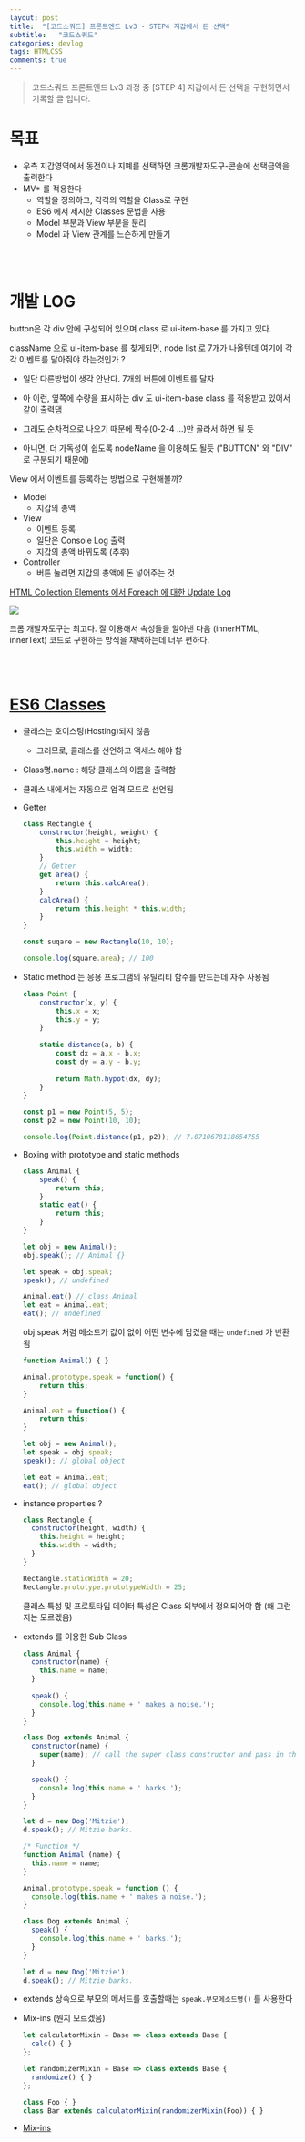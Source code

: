```yaml
---
layout: post
title:  "[코드스쿼드] 프론트엔드 Lv3 - STEP4 지갑에서 돈 선택"
subtitle:   "코드스쿼드"
categories: devlog
tags: HTMLCSS
comments: true
---
```


> 코드스쿼드 프론트엔드 Lv3 과정 중 [STEP 4] 지갑에서 돈 선택을 구현하면서 기록할 글 입니다.

# 목표

- 우측 지갑영역에서 동전이나 지폐를 선택하면 크롬개발자도구-콘솔에 선택금액을 출력한다
- MV* 를 적용한다
  - 역할을 정의하고, 각각의 역할을 Class로 구현
  - ES6 에서 제시한 Classes 문법을 사용
  - Model 부분과 View 부분을 분리
  - Model 과 View 관계를 느슨하게 만들기

<br/>

<br/>

# 개발 LOG

button은 각 div 안에 구성되어 있으며 class 로 ui-item-base 를 가지고 있다.

className 으로 ui-item-base 를 찾게되면, node list 로 7개가 나올텐데 여기에 각각 이벤트를 달아줘야 하는것인가 ?

- 일단 다른방법이 생각 안난다. 7개의 버튼에 이벤트를 달자

- 아 이런, 옆쪽에 수량을 표시하는 div 도 ui-item-base class 를 적용받고 있어서 같이 출력댐
- 그래도 순차적으로 나오기 때문에 짝수(0-2-4 ...)만 골라서 하면 될 듯
- 아니면, 더 가독성이 쉽도록 nodeName 을 이용해도 될듯 ("BUTTON" 와 "DIV" 로 구분되기 때문에)

View 에서 이벤트를 등록하는 방법으로 구현해볼까?

- Model
  - 지갑의 총액
- View
  - 이벤트 등록
  - 일단은 Console Log 출력
  - 지갑의 총액 바뀌도록 (추후)
- Controller
  - 버튼 눌리면 지갑의 총액에 돈 넣어주는 것

[HTML Collection Elements 에서 Foreach 에 대한 Update Log](https://stackoverflow.com/questions/22754315/for-loop-for-htmlcollection-elements)

![](https://i.imgur.com/pEBWzs9.png)

크롬 개발자도구는 최고다. 잘 이용해서 속성들을 알아낸 다음 (innerHTML, innerText) 코드로 구현하는 방식을 채택하는데 너무 편하다.

<br/>

<br/>

# [ES6 Classes](https://developer.mozilla.org/en-US/docs/Web/JavaScript/Reference/Classes)

- 클래스는 호이스팅(Hosting)되지 않음

  - 그러므로, 클래스를 선언하고 액세스 해야 함

- Class명.name : 해당 클래스의 이름을 출력함

- 클래스 내에서는 자동으로 엄격 모드로 선언됨

- Getter

  ```javascript
  class Rectangle {
      constructor(height, weight) {
          this.height = height;
          this.width = width;
      }
      // Getter
      get area() {
          return this.calcArea();
      }
      calcArea() {
          return this.height * this.width;
      }
  }
  
  const suqare = new Rectangle(10, 10);
  
  console.log(square.area); // 100
  ```

- Static method 는 응용 프로그램의 유틸리티 함수를 만드는데 자주 사용됨

  ```javascript
  class Point {
      constructor(x, y) {
          this.x = x;
          this.y = y;
      }
      
      static distance(a, b) {
          const dx = a.x - b.x;
          const dy = a.y - b.y;
          
          return Math.hypot(dx, dy);
      }
  }
  
  const p1 = new Point(5, 5);
  const p2 = new Point(10, 10);
  
  console.log(Point.distance(p1, p2)); // 7.0710678118654755
  ```

- Boxing with prototype and static methods

  ```javascript
  class Animal {
      speak() {
          return this;
      }
      static eat() {
          return this;
      }
  }
  
  let obj = new Animal();
  obj.speak(); // Animal {}
  
  let speak = obj.speak;
  speak(); // undefined
  
  Animal.eat() // class Animal
  let eat = Animal.eat;
  eat(); // undefined
  ```

  obj.speak 처럼 메소드가 값이 없이 어떤 변수에 담겼을 때는 `undefined` 가 반환됨

  ```javascript
  function Animal() { }
  
  Animal.prototype.speak = function() {
      return this;
  }
  
  Animal.eat = function() {
      return this;
  }
  
  let obj = new Animal();
  let speak = obj.speak;
  speak(); // global object
  
  let eat = Animal.eat;
  eat(); // global object
  ```

- instance properties ?

  ```javascript
  class Rectangle {
    constructor(height, width) {    
      this.height = height;
      this.width = width;
    }
  }
  ```

  ```javascript
  Rectangle.staticWidth = 20;
  Rectangle.prototype.prototypeWidth = 25;
  ```

  클래스 특성 및 프로토타입 데이터 특성은 Class 외부에서 정의되어야 함 (왜 그런지는 모르겠음)

- extends 를 이용한 Sub Class

  ```javascript
  class Animal { 
    constructor(name) {
      this.name = name;
    }
    
    speak() {
      console.log(this.name + ' makes a noise.');
    }
  }
  
  class Dog extends Animal {
    constructor(name) {
      super(name); // call the super class constructor and pass in the name parameter
    }
  
    speak() {
      console.log(this.name + ' barks.');
    }
  }
  
  let d = new Dog('Mitzie');
  d.speak(); // Mitzie barks.
  
  /* Function */
  function Animal (name) {
    this.name = name;  
  }
  
  Animal.prototype.speak = function () {
    console.log(this.name + ' makes a noise.');
  }
  
  class Dog extends Animal {
    speak() {
      console.log(this.name + ' barks.');
    }
  }
  
  let d = new Dog('Mitzie');
  d.speak(); // Mitzie barks.
  ```

- extends 상속으로 부모의 메서드를 호출할때는 `speak.부모메소드명()` 를 사용한다

- Mix-ins (뭔지 모르겠음)

  ```javascript
  let calculatorMixin = Base => class extends Base {
    calc() { }
  };
  
  let randomizerMixin = Base => class extends Base {
    randomize() { }
  };
  ```

  ```javascript
  class Foo { }
  class Bar extends calculatorMixin(randomizerMixin(Foo)) { }
  ```

- [Mix-ins](https://javascript.info/mixins)

